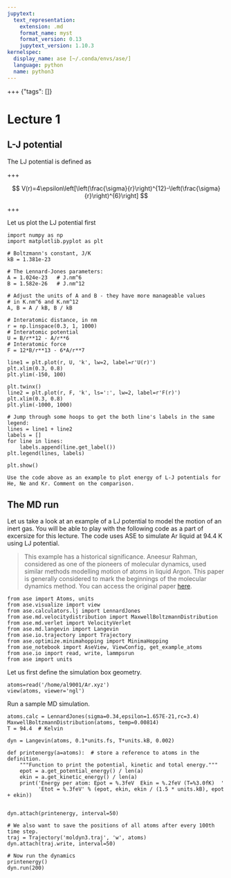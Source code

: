 ```yaml
---
jupytext:
  text_representation:
    extension: .md
    format_name: myst
    format_version: 0.13
    jupytext_version: 1.10.3
kernelspec:
  display_name: ase [~/.conda/envs/ase/]
  language: python
  name: python3
---
```


+++ {"tags": []}

Lecture 1
=========
## L-J potential

The LJ potential is defined as 

+++

$$
V(r)=4\epsilon\left[\left(\frac{\sigma}{r}\right)^{12}-\left(\frac{\sigma}{r}\right)^{6}\right]
$$

+++

Let us plot the LJ potential first


```{code-cell} ipython3
import numpy as np
import matplotlib.pyplot as plt
```



```{code-cell} ipython3
# Boltzmann's constant, J/K
kB = 1.381e-23

# The Lennard-Jones parameters:
A = 1.024e-23   # J.nm^6
B = 1.582e-26   # J.nm^12

# Adjust the units of A and B - they have more manageable values
# in K.nm^6 and K.nm^12
A, B = A / kB, B / kB

# Interatomic distance, in nm
r = np.linspace(0.3, 1, 1000)
# Interatomic potential
U = B/r**12 - A/r**6
# Interatomic force
F = 12*B/r**13 - 6*A/r**7

line1 = plt.plot(r, U, 'k', lw=2, label=r'U(r)')
plt.xlim(0.3, 0.8)
plt.ylim(-150, 100)

plt.twinx()
line2 = plt.plot(r, F, 'k', ls=':', lw=2, label=r'F(r)')
plt.xlim(0.3, 0.8)
plt.ylim(-1000, 1000)

# Jump through some hoops to get the both line's labels in the same legend:
lines = line1 + line2
labels = []
for line in lines:
    labels.append(line.get_label())
plt.legend(lines, labels)

plt.show()
```

```{admonition} Exercise 1
Use the code above as an example to plot energy of L-J potentials for He, Ne and Kr. Comment on the comparison.
```



## The MD run

Let us take a look at an example of a LJ potential to model the motion of an inert gas. You will be
able to play with the following code as a part of excersize for this lecture. The code uses ASE to
simulate Ar liquid at 94.4 K using LJ potential. 

> This example has a historical significance. Aneesur Rahman, considered as one of the pioneers of
 molecular dynamics, used similar methods modelling motion of atoms in liquid Argon. This paper is 
generally considered to mark the beginnings of the molecular dynamics method. You can access the 
original paper [here](https://journals.aps.org/pr/abstract/10.1103/PhysRev.136.A405).


```{code-cell} ipython3
from ase import Atoms, units
from ase.visualize import view
from ase.calculators.lj import LennardJones
from ase.md.velocitydistribution import MaxwellBoltzmannDistribution
from ase.md.verlet import VelocityVerlet
from ase.md.langevin import Langevin
from ase.io.trajectory import Trajectory
from ase.optimize.minimahopping import MinimaHopping
from ase_notebook import AseView, ViewConfig, get_example_atoms
from ase.io import read, write, lammpsrun
from ase import units
```

Let us first define the simulation box geometry.

```{code-cell} ipython3
atoms=read('/home/al9001/Ar.xyz')
view(atoms, viewer='ngl')
```

Run a sample MD simulation.

```{code-cell} ipython3
atoms.calc = LennardJones(sigma=0.34,epsilon=1.657E-21,rc=3.4)
MaxwellBoltzmannDistribution(atoms, temp=0.00814)
T = 94.4  # Kelvin

dyn = Langevin(atoms, 0.1*units.fs, T*units.kB, 0.002)

def printenergy(a=atoms):  # store a reference to atoms in the definition.
    """Function to print the potential, kinetic and total energy."""
    epot = a.get_potential_energy() / len(a)
    ekin = a.get_kinetic_energy() / len(a)
    print('Energy per atom: Epot = %.3feV  Ekin = %.2feV (T=%3.0fK)  '
          'Etot = %.3feV' % (epot, ekin, ekin / (1.5 * units.kB), epot + ekin))


dyn.attach(printenergy, interval=50)

# We also want to save the positions of all atoms after every 100th time step.
traj = Trajectory('moldyn3.traj', 'w', atoms)
dyn.attach(traj.write, interval=50)

# Now run the dynamics
printenergy()
dyn.run(200)
```

